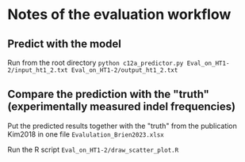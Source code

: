 # Notes of the evaluation workflow

## Predict with the model
Run from the root directory
`python c12a_predictor.py Eval_on_HT1-2/input_ht1_2.txt Eval_on_HT1-2/output_ht1_2.txt`

## Compare the prediction with the "truth" (experimentally measured indel frequencies)
Put the predicted results together with the "truth" from the publication Kim2018 in one file `Evalulation_Brien2023.xlsx`

Run the R script `Eval_on_HT1-2/draw_scatter_plot.R`
